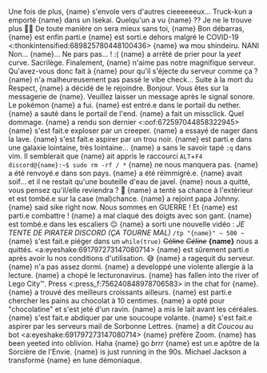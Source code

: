 Une fois de plus, {name} s'envole vers d'autres cieeeeeeux...
Truck-kun a emporté {name} dans un Isekai. 
Quelqu'un a vu {name} ?? Je ne le trouve plus 👀💦
De toute manière on sera mieux sans toi, {name}
Bon débarras, {name} est enfin parti.e
{name} est sorti.e dehors malgré le COVID-19 <:thonkintensified:689825780448100436>
{name} wa mou shindeiru. NANI
Non... {name}... Ne pars pas... ! :(
{name} a arrêté de prier pour la *yeet* curve. Sacrilège.
Finalement, {name} n'aime pas notre magnifique serveur.
Qu'avez-vous donc fait à {name} pour qu'il s'éjecte du serveur comme ça ?
{name} n'a malheureusement pas passé le vibe check...
Suite à la mort du Respect, {name} a décidé de le rejoindre.
Bonjour. Vous êtes sur la messagerie de {name}. Veuillez laisser un message après le signal sonore.
Le pokémon {name} a fui.
{name} est entré.e dans le portail du nether.
{name} a sauté dans le portail de l'end.
{name} a fait un missclick. Quel dommage.
{name} a rendu son dernier <:oof:672597044858322945>
{name} s'est fait.e exploser par un creeper.
{name} a essayé de nager dans la lave.
{name} s'est fait.e aspirer par un trou noir.
{name} est parti.e dans une galaxie lointaine, très lointaine...
{name} a sans le savoir tapé `:q` dans vim.
Il semblerait que {name} ait appris le raccourci `ALT`+`F4`
`discord@{name}:~$ sudo rm -rf / *`
{name} ne nous manquera pas.
{name} a été renvoyé.e dans son pays.
{name} a été réimmigré.e.
{name} avait soif... et il ne restait qu'une bouteille d'eau de javel.
{name} nous a quitté, vous pensez qu'il/elle reviendra ? 🤔
{name} a tenté sa chance à l'extérieur et est tombé.e sur la case (mal)chance.
{name} a rejoint papa Johnny.
{name} said sike right now.
Nous sommes en GUERRE ! Et {name} est parti.e combattre !
{name} a mal claqué des doigts avec son gant.
{name} est tombé.e dans les escaliers 😐
{name} a sorti une nouvelle vidéo : *JE TENTE DE PIRATER DISCORD (ÇA TOURNE MAL)*
`/tp "{name}" ~ 500 ~`
{name} s'est fait.e piéger dans un `while(true)`
~~Céline~~ *~~Céline~~* __**{name}**__ nous a quittés. <a:eyeshake:691797273147080714>
{name} est sûrement parti.e après avoir lu nos conditions d'utilisation. 😅
{name} a ragequit du serveur.
{name} n'a pas assez dormi.
{name} a developpé une violente allergie à la lecture.
{name} a chopé le lecturonavirus.
{name} has fallen into the river of Lego City™.
Press <:press_f:756240848978706583> in the chat for {name}.
{name} a trouvé des meilleurs croissants ailleurs.
{name} est parti.e chercher les pains au chocolat à 10 centimes.
{name} a opté pour "chocolatine" et s'est jeté d'un ravin.
{name} a mis le lait avant les céréales.
{name} s'est fait.e abdiquer par une soucoupe volante.
{name} s'est fait.e aspirer par les serveurs mail de Sorbonne Lettres.
{name} a dit *Coucou* au bot <a:eyeshake:691797273147080714>
{name} préfère Zoom.
{name} has been yeeted into oblivion.
Haha {name} go *brrr*
{name} est un.e apôtre de la Sorcière de l'Envie.
{name} is just running in the 90s.
Michael Jackson a transformé {name} en lune démoniaque.

